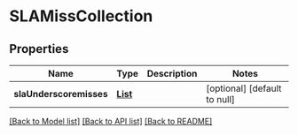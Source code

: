 # SLAMissCollection
## Properties

Name | Type | Description | Notes
------------ | ------------- | ------------- | -------------
**slaUnderscoremisses** | [**List**](SLAMiss.md) |  | [optional] [default to null]

[[Back to Model list]](../README.md#documentation-for-models) [[Back to API list]](../README.md#documentation-for-api-endpoints) [[Back to README]](../README.md)

